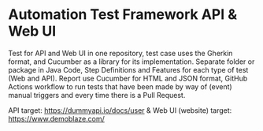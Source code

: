 # Automation Test Framework API & Web UI
Test for API and Web UI in one repository, test case uses the Gherkin format, and Cucumber as a library for its implementation. Separate folder or package in Java Code, Step Definitions and Features for each type of test (Web and API). Report use Cucumber for HTML and JSON format, GitHub Actions workflow to run tests that have been made by way of (event) manual triggers and every time there is a Pull Request.

API target: https://dummyapi.io/docs/user  &  Web UI (website) target: https://www.demoblaze.com/





